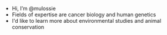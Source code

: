 - Hi, I’m @mulossie
- Fields of expertise are cancer biology and human genetics
- I'd like to learn more about environmental studies and animal conservation

<!---
mulossie/mulossie is a ✨ special ✨ repository because its `README.md` (this file) appears on your GitHub profile.
You can click the Preview link to take a look at your changes.
--->
